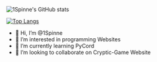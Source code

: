 ![1Spinne's GitHub stats](https://github-readme-stats.vercel.app/api?username=1Spinne&show_icons=true&theme=radical)

[![Top Langs](https://github-readme-stats.vercel.app/api/top-langs/?username=1Spinne&layout=compact&langs_count=12)](https://github.com/anuraghazra/github-readme-stats)


- 👋 Hi, I’m @1Spinne
- 👀 I’m interested in programming Websites
- 🌱 I’m currently learning PyCord
- 💞️ I’m looking to collaborate on Cryptic-Game Website

<!---
1Spinne/1Spinne is a ✨ special ✨ repository because its `README.md` (this file) appears on your GitHub profile.
You can click the Preview link to take a look at your changes.
--->
